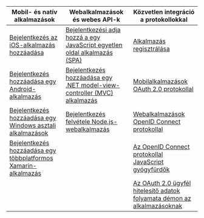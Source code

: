 | Mobil- és natív alkalmazások | Webalkalmazások és webes API-k | Közvetlen integráció a protokollokkal |
| --- | --- | --- |
| [Bejelentkezés az iOS-alkalmazás hozzáadása](../articles/active-directory/develop/GuidedSetups/active-directory-ios.md) | [Bejelentkezési adja hozzá a egy JavaScript egyetlen oldal alkalmazás (SPA)](../articles/active-directory/develop/GuidedSetups/active-directory-javascriptspa.md) |[Alkalmazás regisztrálása](../articles/active-directory/develop/active-directory-v2-app-registration.md) | 
| [Bejelentkezés hozzáadása egy Android-alkalmazás](../articles/active-directory/develop/guidedsetups/active-directory-mobileanddesktopapp-android-intro.md) | [Bejelentkezés hozzáadása egy .NET model-view-controller (MVC) alkalmazás](../articles/active-directory/develop/guidedsetups/active-directory-serversidewebapp-aspnetwebappowin-intro.md) |[Mobilalkalmazások OAuth 2.0 protokollal](../articles/active-directory/develop/active-directory-v2-protocols-oauth-code.md) |
| [Bejelentkezés hozzáadása egy Windows asztali alkalmazások](../articles/active-directory/develop/guidedsetups/active-directory-mobileanddesktopapp-windowsdesktop-intro.md) |[Bejelentkezés felvétele Node.js-webalkalmazás](../articles/active-directory/develop/active-directory-v2-devquickstarts-node-web.md) |[Webalkalmazások OpenID Connect protokollal](../articles/active-directory/develop/active-directory-v2-protocols-oidc.md) |
| [Bejelentkezés hozzáadása egy többplatformos Xamarin-alkalmazás](https://github.com/Azure-Samples/active-directory-xamarin-native-v2)|  |[Az OpenID Connect protokollal JavaScript gyógyfürdők](../articles/active-directory/develop/active-directory-v2-protocols-implicit.md) |
|  |  | [Az OAuth 2.0 ügyfél hitelesítő adatok folyamata démon az alkalmazásoknak](../articles/active-directory/develop/active-directory-v2-protocols-oauth-client-creds.md) |

